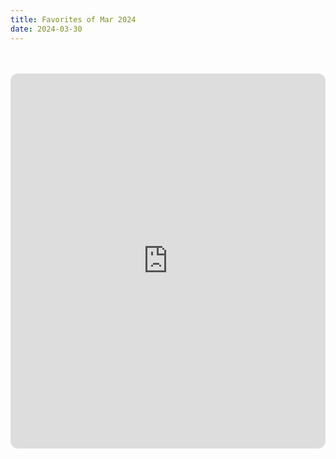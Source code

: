 ```yaml
---
title: Favorites of Mar 2024
date: 2024-03-30
---
```


<br/>
<br/>

<iframe style="border-radius:12px" src="https://open.spotify.com/embed/playlist/30x0s718CZKfexTwSSCpbP?utm_source=generator" width="100%" height="600" frameBorder="0" allowfullscreen="" allow="autoplay; clipboard-write; encrypted-media; fullscreen; picture-in-picture" loading="lazy"></iframe>

